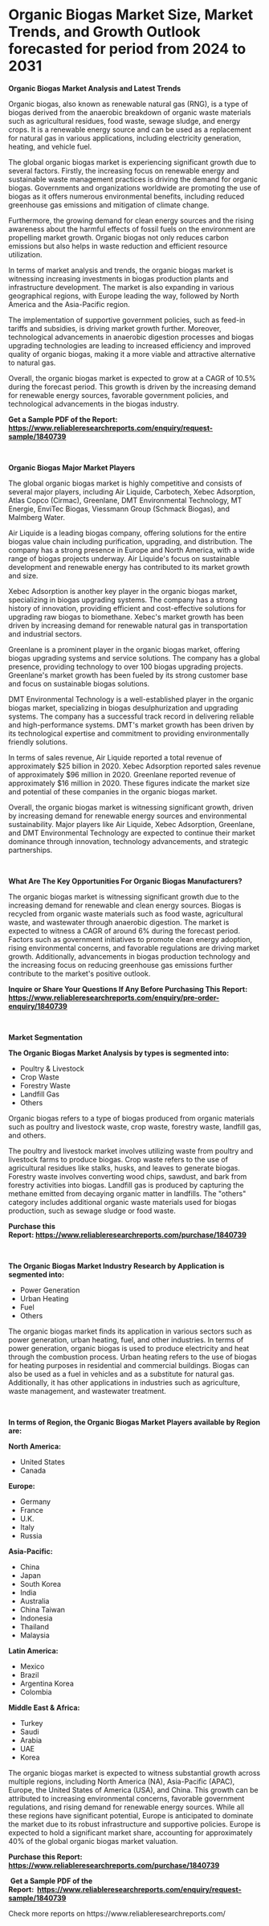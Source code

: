 <p><h1>Organic Biogas Market Size, Market Trends, and Growth Outlook forecasted for period from 2024 to 2031</h1></p><p><strong>Organic Biogas Market Analysis and Latest Trends</strong></p>
<p><p>Organic biogas, also known as renewable natural gas (RNG), is a type of biogas derived from the anaerobic breakdown of organic waste materials such as agricultural residues, food waste, sewage sludge, and energy crops. It is a renewable energy source and can be used as a replacement for natural gas in various applications, including electricity generation, heating, and vehicle fuel.</p><p>The global organic biogas market is experiencing significant growth due to several factors. Firstly, the increasing focus on renewable energy and sustainable waste management practices is driving the demand for organic biogas. Governments and organizations worldwide are promoting the use of biogas as it offers numerous environmental benefits, including reduced greenhouse gas emissions and mitigation of climate change.</p><p>Furthermore, the growing demand for clean energy sources and the rising awareness about the harmful effects of fossil fuels on the environment are propelling market growth. Organic biogas not only reduces carbon emissions but also helps in waste reduction and efficient resource utilization.</p><p>In terms of market analysis and trends, the organic biogas market is witnessing increasing investments in biogas production plants and infrastructure development. The market is also expanding in various geographical regions, with Europe leading the way, followed by North America and the Asia-Pacific region.</p><p>The implementation of supportive government policies, such as feed-in tariffs and subsidies, is driving market growth further. Moreover, technological advancements in anaerobic digestion processes and biogas upgrading technologies are leading to increased efficiency and improved quality of organic biogas, making it a more viable and attractive alternative to natural gas.</p><p>Overall, the organic biogas market is expected to grow at a CAGR of 10.5% during the forecast period. This growth is driven by the increasing demand for renewable energy sources, favorable government policies, and technological advancements in the biogas industry.</p></p>
<p><strong>Get a Sample PDF of the Report:&nbsp; <a href="https://www.reliableresearchreports.com/enquiry/request-sample/1840739">https://www.reliableresearchreports.com/enquiry/request-sample/1840739</a></strong></p>
<p>&nbsp;</p>
<p><strong>Organic Biogas Major Market Players</strong></p>
<p><p>The global organic biogas market is highly competitive and consists of several major players, including Air Liquide, Carbotech, Xebec Adsorption, Atlas Copco (Cirmac), Greenlane, DMT Environmental Technology, MT Energie, EnviTec Biogas, Viessmann Group (Schmack Biogas), and Malmberg Water. </p><p>Air Liquide is a leading biogas company, offering solutions for the entire biogas value chain including purification, upgrading, and distribution. The company has a strong presence in Europe and North America, with a wide range of biogas projects underway. Air Liquide's focus on sustainable development and renewable energy has contributed to its market growth and size.</p><p>Xebec Adsorption is another key player in the organic biogas market, specializing in biogas upgrading systems. The company has a strong history of innovation, providing efficient and cost-effective solutions for upgrading raw biogas to biomethane. Xebec's market growth has been driven by increasing demand for renewable natural gas in transportation and industrial sectors.</p><p>Greenlane is a prominent player in the organic biogas market, offering biogas upgrading systems and service solutions. The company has a global presence, providing technology to over 100 biogas upgrading projects. Greenlane's market growth has been fueled by its strong customer base and focus on sustainable biogas solutions.</p><p>DMT Environmental Technology is a well-established player in the organic biogas market, specializing in biogas desulphurization and upgrading systems. The company has a successful track record in delivering reliable and high-performance systems. DMT's market growth has been driven by its technological expertise and commitment to providing environmentally friendly solutions.</p><p>In terms of sales revenue, Air Liquide reported a total revenue of approximately $25 billion in 2020. Xebec Adsorption reported sales revenue of approximately $96 million in 2020. Greenlane reported revenue of approximately $16 million in 2020. These figures indicate the market size and potential of these companies in the organic biogas market.</p><p>Overall, the organic biogas market is witnessing significant growth, driven by increasing demand for renewable energy sources and environmental sustainability. Major players like Air Liquide, Xebec Adsorption, Greenlane, and DMT Environmental Technology are expected to continue their market dominance through innovation, technology advancements, and strategic partnerships.</p></p>
<p>&nbsp;</p>
<p><strong>What Are The Key Opportunities For Organic Biogas Manufacturers?</strong></p>
<p><p>The organic biogas market is witnessing significant growth due to the increasing demand for renewable and clean energy sources. Biogas is recycled from organic waste materials such as food waste, agricultural waste, and wastewater through anaerobic digestion. The market is expected to witness a CAGR of around 6% during the forecast period. Factors such as government initiatives to promote clean energy adoption, rising environmental concerns, and favorable regulations are driving market growth. Additionally, advancements in biogas production technology and the increasing focus on reducing greenhouse gas emissions further contribute to the market's positive outlook.</p></p>
<p><strong>Inquire or Share Your Questions If Any Before Purchasing This Report: <a href="https://www.reliableresearchreports.com/enquiry/pre-order-enquiry/1840739">https://www.reliableresearchreports.com/enquiry/pre-order-enquiry/1840739</a></strong></p>
<p>&nbsp;</p>
<p><strong>Market Segmentation</strong></p>
<p><strong>The Organic Biogas Market Analysis by types is segmented into:</strong></p>
<p><ul><li>Poultry & Livestock</li><li>Crop Waste</li><li>Forestry Waste</li><li>Landfill Gas</li><li>Others</li></ul></p>
<p><p>Organic biogas refers to a type of biogas produced from organic materials such as poultry and livestock waste, crop waste, forestry waste, landfill gas, and others. </p><p>The poultry and livestock market involves utilizing waste from poultry and livestock farms to produce biogas. Crop waste refers to the use of agricultural residues like stalks, husks, and leaves to generate biogas. Forestry waste involves converting wood chips, sawdust, and bark from forestry activities into biogas. Landfill gas is produced by capturing the methane emitted from decaying organic matter in landfills. The "others" category includes additional organic waste materials used for biogas production, such as sewage sludge or food waste.</p></p>
<p><strong>Purchase this Report:&nbsp;<a href="https://www.reliableresearchreports.com/purchase/1840739">https://www.reliableresearchreports.com/purchase/1840739</a></strong></p>
<p>&nbsp;</p>
<p><strong>The Organic Biogas Market Industry Research by Application is segmented into:</strong></p>
<p><ul><li>Power Generation</li><li>Urban Heating</li><li>Fuel</li><li>Others</li></ul></p>
<p><p>The organic biogas market finds its application in various sectors such as power generation, urban heating, fuel, and other industries. In terms of power generation, organic biogas is used to produce electricity and heat through the combustion process. Urban heating refers to the use of biogas for heating purposes in residential and commercial buildings. Biogas can also be used as a fuel in vehicles and as a substitute for natural gas. Additionally, it has other applications in industries such as agriculture, waste management, and wastewater treatment.</p></p>
<p>&nbsp;</p>
<p><strong>In terms of Region, the Organic Biogas Market Players available by Region are:</strong></p>
<p>
    <p> <strong> North America: </strong>
        <ul>
            <li>United States</li>
            <li>Canada</li>
        </ul>
        </p> 
    <p> <strong> Europe: </strong>
        <ul>
            <li>Germany</li>
            <li>France</li>
            <li>U.K.</li>
            <li>Italy</li>
            <li>Russia</li>
        </ul>
        </p> 
    <p> <strong> Asia-Pacific: </strong>
        <ul>
            <li>China</li>
            <li>Japan</li>
            <li>South Korea</li>
            <li>India</li>
            <li>Australia</li>
            <li>China Taiwan</li>
            <li>Indonesia</li>
            <li>Thailand</li>
            <li>Malaysia</li>
        </ul>
        </p> 
    <p> <strong> Latin America: </strong>
        <ul>
            <li>Mexico</li>
            <li>Brazil</li>
            <li>Argentina Korea</li>
            <li>Colombia</li>
        </ul>
        </p> 
    <p> <strong> Middle East & Africa: </strong>
        <ul>
            <li>Turkey</li>
            <li>Saudi</li>
            <li>Arabia</li>
            <li>UAE</li>
            <li>Korea</li>
        </ul>
    </p>
    </p>
<p><p>The organic biogas market is expected to witness substantial growth across multiple regions, including North America (NA), Asia-Pacific (APAC), Europe, the United States of America (USA), and China. This growth can be attributed to increasing environmental concerns, favorable government regulations, and rising demand for renewable energy sources. While all these regions have significant potential, Europe is anticipated to dominate the market due to its robust infrastructure and supportive policies. Europe is expected to hold a significant market share, accounting for approximately 40% of the global organic biogas market valuation.</p></p>
<p><strong>Purchase this Report: <a href="https://www.reliableresearchreports.com/purchase/1840739">https://www.reliableresearchreports.com/purchase/1840739</a></strong></p>
<p>&nbsp;<strong>Get a Sample PDF of the Report:&nbsp;&nbsp;<a href="https://www.reliableresearchreports.com/enquiry/request-sample/1840739">https://www.reliableresearchreports.com/enquiry/request-sample/1840739</a></strong></p>
<p><strong></strong></p>
<p>Check more reports on https://www.reliableresearchreports.com/</p>